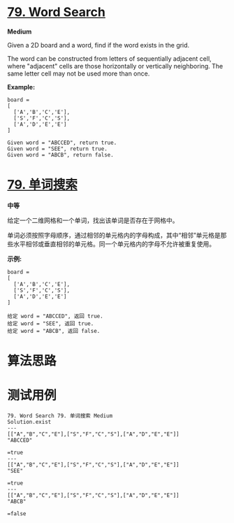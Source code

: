 # [79. Word Search][enTitle]

**Medium**

Given a 2D board and a word, find if the word exists in the grid.

The word can be constructed from letters of sequentially adjacent cell, where "adjacent" cells are those horizontally or vertically neighboring. The same letter cell may not be used more than once.

**Example:** 

```
board =
[
  ['A','B','C','E'],
  ['S','F','C','S'],
  ['A','D','E','E']
]

Given word = "ABCCED", return true.
Given word = "SEE", return true.
Given word = "ABCB", return false.

```


# [79. 单词搜索][cnTitle]

**中等**

给定一个二维网格和一个单词，找出该单词是否存在于网格中。

单词必须按照字母顺序，通过相邻的单元格内的字母构成，其中“相邻”单元格是那些水平相邻或垂直相邻的单元格。同一个单元格内的字母不允许被重复使用。

**示例:** 

```
board =
[
  ['A','B','C','E'],
  ['S','F','C','S'],
  ['A','D','E','E']
]

给定 word = "ABCCED", 返回 true.
给定 word = "SEE", 返回 true.
给定 word = "ABCB", 返回 false.
```




# 算法思路

# 测试用例
```
79. Word Search 79. 单词搜索 Medium
Solution.exist
---
[["A","B","C","E"],["S","F","C","S"],["A","D","E","E"]]
"ABCCED"

=true
---
[["A","B","C","E"],["S","F","C","S"],["A","D","E","E"]]
"SEE"

=true
---
[["A","B","C","E"],["S","F","C","S"],["A","D","E","E"]]
"ABCB"

=false
```

[enTitle]: https://leetcode.com/problems/word-search/
[cnTitle]: https://leetcode-cn.com/problems/word-search/
